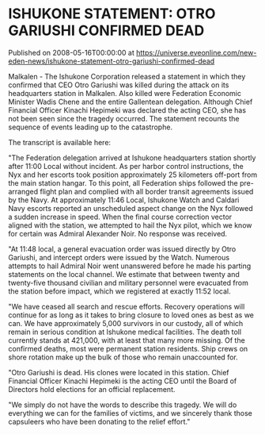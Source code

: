 # ISHUKONE STATEMENT: OTRO GARIUSHI CONFIRMED DEAD
Published on 2008-05-16T00:00:00 at https://universe.eveonline.com/new-eden-news/ishukone-statement-otro-gariushi-confirmed-dead

Malkalen - The Ishukone Corporation released a statement in which they confirmed that CEO Otro Gariushi was killed during the attack on its headquarters station in Malkalen. Also killed were Federation Economic Minister Wadis Chene and the entire Gallentean delegation. Although Chief Financial Officer Kinachi Hepimeki was declared the acting CEO, she has not been seen since the tragedy occurred. The statement recounts the sequence of events leading up to the catastrophe. 

The transcript is available here: 

"The Federation delegation arrived at Ishukone headquarters station shortly after 11:00 Local without incident. As per harbor control instructions, the Nyx and her escorts took position approximately 25 kilometers off-port from the main station hangar. To this point, all Federation ships followed the pre-arranged flight plan and complied with all border transit agreements issued by the Navy. At approximately 11:46 Local, Ishukone Watch and Caldari Navy escorts reported an unscheduled aspect change on the Nyx followed a sudden increase in speed. When the final course correction vector aligned with the station, we attempted to hail the Nyx pilot, which we know for certain was Admiral Alexander Noir. No response was received. 

"At 11:48 local, a general evacuation order was issued directly by Otro Gariushi, and intercept orders were issued by the Watch. Numerous attempts to hail Admiral Noir went unanswered before he made his parting statements on the local channel. We estimate that between twenty and twenty-five thousand civilian and military personnel were evacuated from the station before impact, which we registered at exactly 11:52 local. 

"We have ceased all search and rescue efforts. Recovery operations will continue for as long as it takes to bring closure to loved ones as best as we can. We have approximately 5,000 survivors in our custody, all of which remain in serious condition at Ishukone medical facilities. The death toll currently stands at 421,000, with at least that many more missing. Of the confirmed deaths, most were permanent station residents. Ship crews on shore rotation make up the bulk of those who remain unaccounted for. 

"Otro Gariushi is dead. His clones were located in this station. Chief Financial Officer Kinachi Hepimeki is the acting CEO until the Board of Directors hold elections for an official replacement. 

"We simply do not have the words to describe this tragedy. We will do everything we can for the families of victims, and we sincerely thank those capsuleers who have been donating to the relief effort."
